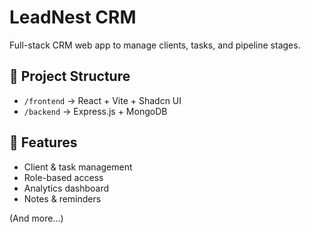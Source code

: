# LeadNest CRM

Full-stack CRM web app to manage clients, tasks, and pipeline stages.

## 📁 Project Structure
- `/frontend` → React + Vite + Shadcn UI
- `/backend` → Express.js + MongoDB

## 🚀 Features
- Client & task management
- Role-based access
- Analytics dashboard
- Notes & reminders

(And more...)
